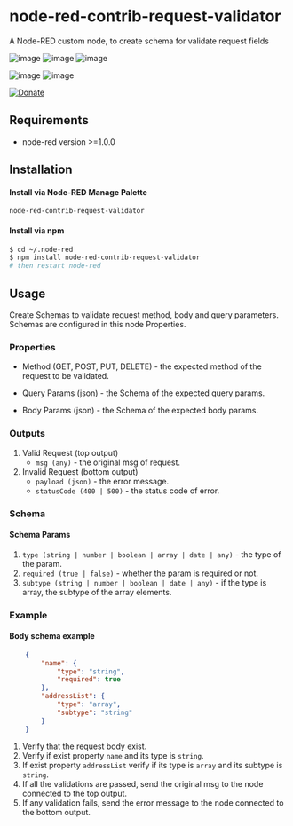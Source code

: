 # node-red-contrib-request-validator
A Node-RED custom node, to create schema for validate request fields


![image](https://img.shields.io/npm/v/node-red-contrib-request-validator?logo=npm&style=for-the-badge)
![image](https://img.shields.io/node/v/node-red-contrib-request-validator?logo=node.js&style=for-the-badge)
![image](https://img.shields.io/npm/l/node-red-contrib-request-validator?style=for-the-badge)

![image](https://img.shields.io/badge/Node--Red-8F0000?style=for-the-badge&logo=nodered&logoColor=white)
![image](https://img.shields.io/badge/npm-CB3837?style=for-the-badge&logo=npm&logoColor=white)

[![Donate](https://img.shields.io/badge/Donate-PayPal-green.svg?style=for-the-badge)](https://www.paypal.com/donate/?hosted_button_id=JHF9LG6RFLPSW)
## Requirements 
* node-red  version >=1.0.0

## Installation
#### Install via Node-RED Manage Palette
`node-red-contrib-request-validator`

#### Install via npm
```bash
$ cd ~/.node-red
$ npm install node-red-contrib-request-validator
# then restart node-red
```

## Usage

Create Schemas to validate request method, body and query parameters.
Schemas are configured in this node Properties. 

### Properties

- Method (GET, POST, PUT, DELETE) - the expected method of the request to be validated.

- Query Params (json) - the Schema of the expected query params.

- Body Params (json) - the Schema of the expected body params.

### Outputs

1. Valid Request (top output) 
    * `msg (any)` - the original msg of request.
2. Invalid Request (bottom output)
    * `payload (json)` - the error message.
    * `statusCode (400 | 500)` - the status code of error.


### Schema

#### Schema Params

1. `type (string | number | boolean | array | date | any)` - the type of the param.
1. `required (true | false)` - whether the param is required or not.
1. `subtype (string | number | boolean | date | any)` - if the type is array, the subtype of the array elements.

### Example

#### Body schema example

```json
    {
        "name": {
            "type": "string",
            "required": true
        },
        "addressList": {
            "type": "array",
            "subtype": "string"
        }
    }
```

1. Verify that the request body exist.
2. Verify if exist property `name` and its type is `string`.
3. If exist property `addressList` verify if its type is `array` and its subtype is `string`.
4. If all the validations are passed, send the original msg to the node connected to the top output.
5. If any validation fails, send the error message to the node connected to the bottom output.

